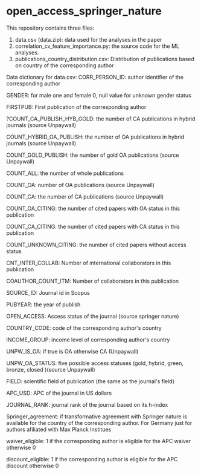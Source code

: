 # open_access_springer_nature
This repository contains three files:
 1. data.csv (data.zip): data used for the analyses in the paper 
 2. correlation_cv_feature_importance.py: the source code for the ML analyses.
 3. publications_country_distribution.csv: Distribution of publications based on country of the corresponding author





Data dictionary for data.csv:
CORR_PERSON_ID: author identifier of the corresponding author

GENDER: for male one and female 0, null value for unknown gender status

FIRSTPUB: First publication of the corresponding author

?COUNT_CA_PUBLISH_HYB_GOLD: the number of CA publications in hybrid journals (source Unpaywall)

COUNT_HYBRID_OA_PUBLISH: the number of OA publications in hybrid journals (source Unpaywall)

COUNT_GOLD_PUBLISH: the number of gold OA publications (source Unpaywall)

COUNT_ALL: the number of whole publications

COUNT_OA: number of OA publications (source Unpaywall)

COUNT_CA: the number of CA publications (source Unpaywall)

COUNT_OA_CITING: the number of cited papers with OA status in this publication

COUNT_CA_CITING: the number of cited papers with CA status in this publication

COUNT_UNKNOWN_CITING: the number of cited papers without access status

CNT_INTER_COLLAB: Number of international collaborators in this publication

COAUTHOR_COUNT_ITM: Number of collaborators in this publication

SOURCE_ID: Journal id in Scopus

PUBYEAR: the year of publish

OPEN_ACCESS: Access status of the journal (source springer nature)

COUNTRY_CODE: code of the corresponding author's country

INCOME_GROUP: income level of corresponding author's country

UNPW_IS_OA: if true is OA otherwise CA (Unpaywall)

UNPW_OA_STATUS: five possible access statuses (gold, hybrid, green, bronze, closed )(source Unpaywall)

FIELD: scientific field of publication (the same as the journal's field)

APC_USD: APC of the journal in US dollars

JOURNAL_RANK: journal rank of the journal based on its h-index

Springer_agreement: if transformative agreement with Springer nature is available for the country of the corresponding author. For Germany just for authors afiliated with Max Planck Institues

waiver_eligible: 1 if the corresponding author is eligible for the APC waiver otherwise 0

discount_eligible: 1 if the corresponding author is eligible for the APC discount otherwise 0
